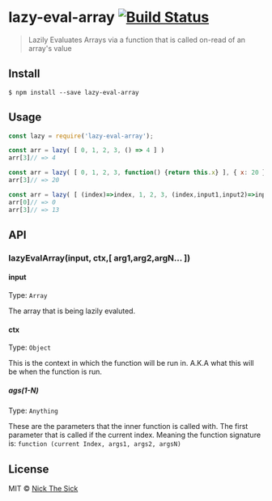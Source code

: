 # lazy-eval-array [![Build Status](https://travis-ci.org/nperez0111/lazy-eval-array.svg?branch=master)](https://travis-ci.org/nperez0111/lazy-eval-array)

> Lazily Evaluates Arrays via a function that is called on-read of an array's value 


## Install

```
$ npm install --save lazy-eval-array
```


## Usage

```js
const lazy = require('lazy-eval-array');

const arr = lazy( [ 0, 1, 2, 3, () => 4 ] )
arr[3]// => 4

const arr = lazy( [ 0, 1, 2, 3, function() {return this.x} ], { x: 20 } )
arr[3]// => 20 

const arr = lazy( [ (index)=>index, 1, 2, 3, (index,input1,input2)=>input1+input2 ], null, 10, 3 )
arr[0]// => 0
arr[3]// => 13
```


## API

### lazyEvalArray(input, ctx,[ arg1,arg2,argN... ])

#### input

Type: `Array`

The array that is being lazily evaluted.

#### ctx

Type: `Object`

This is the context in which the function will be run in. A.K.A what this will be when the function is run.

##### ags(1-N)

Type: `Anything`

These are the parameters that the inner function is called with. The first parameter that is called if the current index. Meaning the function signature is:
`function (current Index, args1, args2, argsN)`


## License

MIT © [Nick The Sick](http://nickthesick.com)

